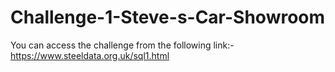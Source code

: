 # Challenge-1-Steve-s-Car-Showroom
You can access the challenge from the following link:- https://www.steeldata.org.uk/sql1.html
